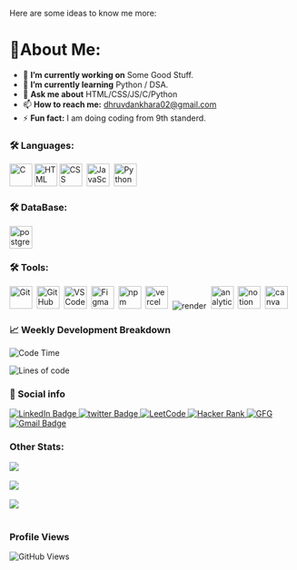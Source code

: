 

Here are some ideas to know me more:

# 💫About Me: 
- 🔭 **I’m currently working on** Some Good Stuff.
- 🌱 **I’m currently learning** Python / DSA.
- 💬 **Ask me about** HTML/CSS/JS/C/Python
- 📫 **How to reach me:** dhruvdankhara02@gmail.com
- ⚡ **Fun fact:** I am doing coding from 9th standerd.


### :hammer_and_wrench: Languages:
<div>
  <img src="https://cdn.jsdelivr.net/gh/devicons/devicon/icons/c/c-original.svg" alt="C" width="40" height="40"/>
  <img src="https://cdn.jsdelivr.net/gh/devicons/devicon/icons/html5/html5-original.svg" alt="HTML" width="40" height="40"/>
  <img src="https://cdn.jsdelivr.net/gh/devicons/devicon/icons/css3/css3-original.svg" alt="CSS" width="40" height="40"/>&nbsp;
  <img src="https://cdn.jsdelivr.net/gh/devicons/devicon/icons/javascript/javascript-original.svg" alt="JavaScript" width="40" height="40"/>&nbsp; 
  <img src="https://cdn.jsdelivr.net/gh/devicons/devicon/icons/python/python-original.svg" alt="Python" width="40" height="40"/>&nbsp; 

### :hammer_and_wrench: DataBase:

  <img src="https://cdn.jsdelivr.net/gh/devicons/devicon/icons/postgresql/postgresql-original.svg" alt="postgresql" width="40" height="40"/>  

### :hammer_and_wrench: Tools:

  <img src="https://cdn.jsdelivr.net/gh/devicons/devicon/icons/git/git-original.svg" alt="Git" width="40" height="40"/>&nbsp;
  <img src="https://cdn.jsdelivr.net/gh/devicons/devicon/icons/github/github-original.svg" alt="GitHub" width="40" height="40"/>&nbsp;
  <img src="https://cdn.jsdelivr.net/gh/devicons/devicon/icons/vscode/vscode-original.svg" alt="VS Code" width="40" height="40"/>&nbsp;
  <img src="https://cdn.jsdelivr.net/gh/devicons/devicon/icons/figma/figma-original.svg" alt="Figma" width="40" height="40"/>&nbsp;
  <img src="https://cdn.jsdelivr.net/gh/devicons/devicon/icons/npm/npm-original-wordmark.svg" alt="npm" width="40" height="40"/>&nbsp;
  <img src="https://user-images.githubusercontent.com/79409258/226092559-edfa9908-a7ec-461c-918a-1f1d1fc3156f.png" alt="vercel" width="40" height="40"/>&nbsp;
  <img src="https://user-images.githubusercontent.com/79409258/226092756-fa7e7ed6-bfe3-4c24-9c49-ad1acfc436d6.png" alt="render" />&nbsp;
  <img src="https://user-images.githubusercontent.com/79409258/226091590-d7d020ad-ce51-4497-bd7e-db7ed6e81589.png" alt="analytics" width="40" height="40"/>&nbsp;
  <img src="https://user-images.githubusercontent.com/79409258/226091987-3cdf9344-dcfa-4d4e-ad0d-d3ab37c3c4db.png" alt="notion" width="40" height="40"/>&nbsp;
  <img src="https://cdn.jsdelivr.net/gh/devicons/devicon/icons/canva/canva-original.svg" alt="canva" width="40" height="40"/>&nbsp;

  <!-- <img src="https://getbootstrap.com/docs/5.0/assets/brand/bootstrap-logo.svg" title="JavaScript" alt="Bootstrap" width="40" height="40"/>&nbsp; -->
  <!-- <img src="https://cdn.jsdelivr.net/gh/devicons/devicon/icons/tailwindcss/tailwindcss-plain.svg" alt="TailwindCSS" width="40" height="40"/>&nbsp; -->
  <!-- <img src="https://cdn.jsdelivr.net/gh/devicons/devicon/icons/nodejs/nodejs-plain-wordmark.svg" alt="NodeJs" width="40" height="40"/>&nbsp; -->
  <!-- <img src="https://cdn.jsdelivr.net/gh/devicons/devicon/icons/nestjs/nestjs-plain.svg" alt="NestJs" width="40" height="40"/>&nbsp; -->
  <!-- <img src="https://cdn.jsdelivr.net/gh/devicons/devicon/icons/react/react-original.svg" alt="ReactJs" width="40" height="40"/>&nbsp; -->
  <!-- <img src="https://user-images.githubusercontent.com/79409258/226091304-3b3e278f-b249-497d-a020-c13cba259e53.png" alt="NextJs" width="40" height="40"/>&nbsp; -->
  <!-- <img src="https://cdn.jsdelivr.net/gh/devicons/devicon/icons/mongodb/mongodb-plain-wordmark.svg" alt="MongoDB" width="40" height="40"/>&nbsp; -->
  <!-- <img src="https://cdn.jsdelivr.net/gh/devicons/devicon/icons/mysql/mysql-plain.svg" alt="Mysql" width="40" height="40"/>&nbsp; -->
  <!-- <img src="https://cdn.jsdelivr.net/gh/devicons/devicon/icons/cplusplus/cplusplus-original.svg" alt="c++" width="40" height="40"/>&nbsp; -->
  <!-- <img src="https://cdn.jsdelivr.net/gh/devicons/devicon/icons/java/java-original-wordmark.svg" alt="Java" width="40" height="40"/>&nbsp; -->
</div>

### 📈 Weekly Development Breakdown

<!--START_SECTION:waka-->
![Code Time](http://img.shields.io/badge/Code%20Time-27%20hrs%2009%20mins-blue)

![Lines of code](https://img.shields.io/badge/From%20Hello%20World%20I%27ve%20Written-0.7%20million%20lines%20of%20code-blue)


### 🔗 Social info

<div id="badges">
    <a href="https://www.linkedin.com/in/dhruvdankhara/">
    <img src="https://img.shields.io/badge/LinkedIn-blue?style=for-the-badge&logo=linkedin&logoColor=white" alt="LinkedIn Badge"/>
    </a>
    <a href="https://twitter.com/dhruvvdankhara">
    <img src="https://img.shields.io/badge/x(twitter)-black?style=for-the-badge&logo=x&logoColor=white" alt="twitter Badge"/>
    </a>
    <a href="https://leetcode.com/dhruvdankhara/">
    <img src="https://img.shields.io/badge/leetcode-gray?style=for-the-badge&logo=leetcode" alt="LeetCode"/>
    </a>
    <a href="https://www.hackerrank.com/profile/dhruvdankhara">
    <img src="https://img.shields.io/badge/Hacker%20Rank-black?style=for-the-badge&logo=hackerrank" alt="Hacker Rank"/>
    </a>
    <a href="https://gl01.gitbook.io/gfg-editorials">
    <img src="https://img.shields.io/badge/GeeksforGeeks-gray?style=for-the-badge&logo=geeksforgeeks&logoColor=35914c" alt="GFG"/>
    </a>
    <a href="https://mail.google.com/mail/u/0/?fs=1&tf=cm&to=dhruvdankhara02@gmail.com">
    <img src="https://img.shields.io/badge/Gmail-D14836?style=for-the-badge&logo=gmail&logoColor=white" alt="Gmail Badge"/>
    </a>
</div>


### Other Stats: 
![](https://github-readme-stats.vercel.app/api?username=dhruvdankhara&show_icons=true&theme=radical&hide=issues,prs&hide_rank=true)
<br>
<br>
![](https://github-readme-streak-stats.herokuapp.com/?user=dhruvdankhara&theme=dark&hide_border=false)
<br/>
<br/>
![](https://github-readme-stats.vercel.app/api/top-langs/?username=dhruvdankhara&theme=dark&hide_border=false&include_all_commits=false&count_private=false&layout=compact)
<br>
<br>
### Profile Views
![GitHub Views](https://komarev.com/ghpvc/?username=dhruvdankhara&color=FAC151)



